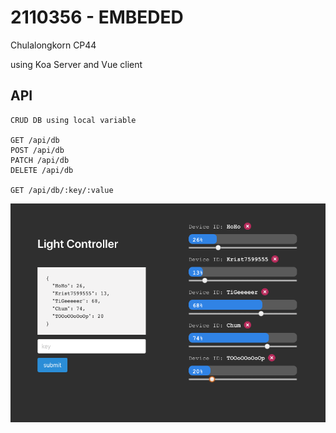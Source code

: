 # 2110356 - EMBEDED
Chulalongkorn CP44

using Koa Server and Vue client

## API
```
CRUD DB using local variable

GET /api/db
POST /api/db
PATCH /api/db
DELETE /api/db

GET /api/db/:key/:value
```
![screen shot](screenshot/1.png)



